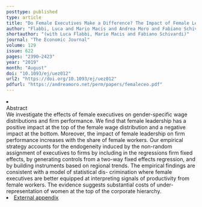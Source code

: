 ```yaml
---
posttype: published
type: article
title: "Do Female Executives Make a Difference? The Impact of Female Leadership on Gender Gaps and Firm Performance"
author: "Flabbi, Luca and Mario Macis and Andrea Moro and Fabiano Schivardi"
shortauthor: "(with Luca Flabbi, Mario Macis and Fabiano Schivardi)"
journal: "The Economic Journal"
volume: 129
issue: 622
pages: "2390–2423"
year: "2019"
month: "August"
doi: "10.1093/ej/uez012"
url2: "https://doi.org/10.1093/ej/uez012"
pdfurl: "https://andreamoro.net/perm/papers/femaleceo.pdf"
---
```


<li class='acc_hide'> <div class="title">Abstract</div>
We investigate the effects of female executives on gender-specific wage distributions and firm performance.
We find that female leadership has a positive impact at the top of the female wage
distribution and a negative impact at the bottom. Moreover, the impact of female leadership
on firm performance increases with the share of female workers. Our empirical strategy
accounts for the endogeneity induced by the non-random assignment of executives to
firms by including in the regressions firm fixed effects, by generating controls from
a two-way fixed effects regression, and by building instruments based on regional trends.
The empirical findings are consistent with a model of statistical dis- crimination
where female executives are better equipped at interpreting signals of productivity
from female workers. The evidence suggests substantial costs of under-representation
of women at the top of the corporate hierarchy.
</li>
<li class='acc_hide pdfli spacepdf'>
 <span class="title"><a href="perm/papers/femaleceo-webappendix.pdf" target="_blank">
External appendix
    </a>
  </span>
</li>
